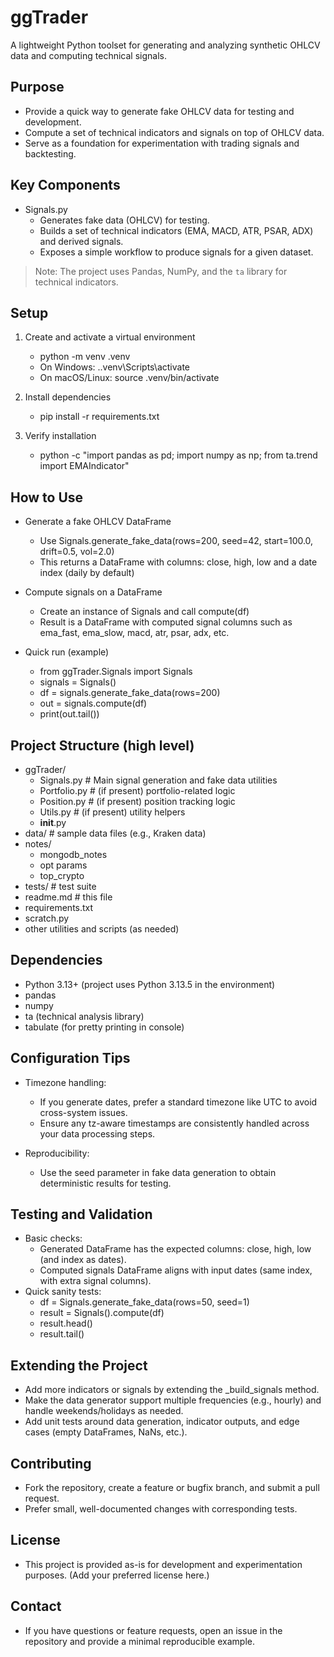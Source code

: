 # ggTrader

A lightweight Python toolset for generating and analyzing synthetic OHLCV data and computing technical signals.

## Purpose

- Provide a quick way to generate fake OHLCV data for testing and development.
- Compute a set of technical indicators and signals on top of OHLCV data.
- Serve as a foundation for experimentation with trading signals and backtesting.

## Key Components

- Signals.py
  - Generates fake data (OHLCV) for testing.
  - Builds a set of technical indicators (EMA, MACD, ATR, PSAR, ADX) and derived signals.
  - Exposes a simple workflow to produce signals for a given dataset.

> Note: The project uses Pandas, NumPy, and the `ta` library for technical indicators.

## Setup

1. Create and activate a virtual environment
   - python -m venv .venv
   - On Windows: .\.venv\Scripts\activate
   - On macOS/Linux: source .venv/bin/activate

2. Install dependencies
   - pip install -r requirements.txt

3. Verify installation
   - python -c "import pandas as pd; import numpy as np; from ta.trend import EMAIndicator"

## How to Use

- Generate a fake OHLCV DataFrame
  - Use Signals.generate_fake_data(rows=200, seed=42, start=100.0, drift=0.5, vol=2.0)
  - This returns a DataFrame with columns: close, high, low and a date index (daily by default)

- Compute signals on a DataFrame
  - Create an instance of Signals and call compute(df)
  - Result is a DataFrame with computed signal columns such as ema_fast, ema_slow, macd, atr, psar, adx, etc.

- Quick run (example)
  - from ggTrader.Signals import Signals
  - signals = Signals()
  - df = signals.generate_fake_data(rows=200)
  - out = signals.compute(df)
  - print(out.tail())

## Project Structure (high level)

- ggTrader/
  - Signals.py        # Main signal generation and fake data utilities
  - Portfolio.py      # (if present) portfolio-related logic
  - Position.py         # (if present) position tracking logic
  - Utils.py            # (if present) utility helpers
  - __init__.py
- data/                # sample data files (e.g., Kraken data)
- notes/
  - mongodb_notes
  - opt params
  - top_crypto
- tests/               # test suite
- readme.md            # this file
- requirements.txt
- scratch.py
- other utilities and scripts (as needed)

## Dependencies

- Python 3.13+ (project uses Python 3.13.5 in the environment)
- pandas
- numpy
- ta (technical analysis library)
- tabulate (for pretty printing in console)

## Configuration Tips

- Timezone handling:
  - If you generate dates, prefer a standard timezone like UTC to avoid cross-system issues.
  - Ensure any tz-aware timestamps are consistently handled across your data processing steps.

- Reproducibility:
  - Use the seed parameter in fake data generation to obtain deterministic results for testing.

## Testing and Validation

- Basic checks:
  - Generated DataFrame has the expected columns: close, high, low (and index as dates).
  - Computed signals DataFrame aligns with input dates (same index, with extra signal columns).
- Quick sanity tests:
  - df = Signals.generate_fake_data(rows=50, seed=1)
  - result = Signals().compute(df)
  - result.head()
  - result.tail()

## Extending the Project

- Add more indicators or signals by extending the _build_signals method.
- Make the data generator support multiple frequencies (e.g., hourly) and handle weekends/holidays as needed.
- Add unit tests around data generation, indicator outputs, and edge cases (empty DataFrames, NaNs, etc.).

## Contributing

- Fork the repository, create a feature or bugfix branch, and submit a pull request.
- Prefer small, well-documented changes with corresponding tests.

## License

- This project is provided as-is for development and experimentation purposes. (Add your preferred license here.)

## Contact

- If you have questions or feature requests, open an issue in the repository and provide a minimal reproducible example.